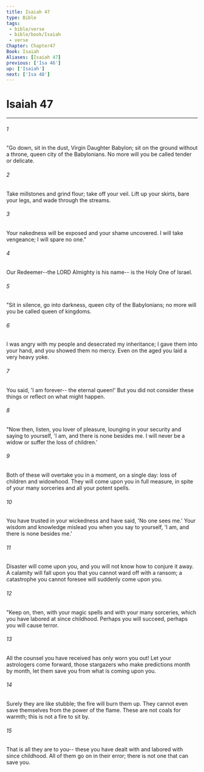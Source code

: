 ```yaml
---
title: Isaiah 47
type: Bible
tags:
 - bible/verse
 - bible/book/Isaiah
 - verse
Chapter: Chapter47
Book: Isaiah
Aliases: [Isaiah 47]
previous: ['Isa 46']
up: ['Isaiah']
next: ['Isa 48']
---
```

# Isaiah 47

***


###### 1 
"Go down, sit in the dust, Virgin Daughter Babylon; sit on the ground without a throne, queen city of the Babylonians. No more will you be called tender or delicate. 

###### 2 
Take millstones and grind flour; take off your veil. Lift up your skirts, bare your legs, and wade through the streams. 

###### 3 
Your nakedness will be exposed and your shame uncovered. I will take vengeance; I will spare no one." 

###### 4 
Our Redeemer--the LORD Almighty is his name-- is the Holy One of Israel. 

###### 5 
"Sit in silence, go into darkness, queen city of the Babylonians; no more will you be called queen of kingdoms. 

###### 6 
I was angry with my people and desecrated my inheritance; I gave them into your hand, and you showed them no mercy. Even on the aged you laid a very heavy yoke. 

###### 7 
You said, 'I am forever-- the eternal queen!' But you did not consider these things or reflect on what might happen. 

###### 8 
"Now then, listen, you lover of pleasure, lounging in your security and saying to yourself, 'I am, and there is none besides me. I will never be a widow or suffer the loss of children.' 

###### 9 
Both of these will overtake you in a moment, on a single day: loss of children and widowhood. They will come upon you in full measure, in spite of your many sorceries and all your potent spells. 

###### 10 
You have trusted in your wickedness and have said, 'No one sees me.' Your wisdom and knowledge mislead you when you say to yourself, 'I am, and there is none besides me.' 

###### 11 
Disaster will come upon you, and you will not know how to conjure it away. A calamity will fall upon you that you cannot ward off with a ransom; a catastrophe you cannot foresee will suddenly come upon you. 

###### 12 
"Keep on, then, with your magic spells and with your many sorceries, which you have labored at since childhood. Perhaps you will succeed, perhaps you will cause terror. 

###### 13 
All the counsel you have received has only worn you out! Let your astrologers come forward, those stargazers who make predictions month by month, let them save you from what is coming upon you. 

###### 14 
Surely they are like stubble; the fire will burn them up. They cannot even save themselves from the power of the flame. These are not coals for warmth; this is not a fire to sit by. 

###### 15 
That is all they are to you-- these you have dealt with and labored with since childhood. All of them go on in their error; there is not one that can save you. 
